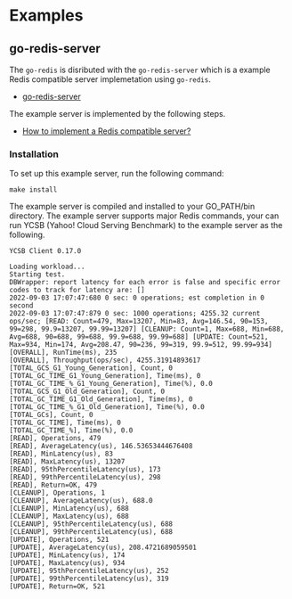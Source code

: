 # Examples

## go-redis-server

The `go-redis` is disributed with the `go-redis-server` which is a example Redis compatible server implemetation using `go-redis`.

- [go-redis-server](examples/go-redis-server)

The example server is implemented by the following steps.

- [How to implement a Redis compatible server?](doc/server_impl.md)


### Installation

To set up this example server, run the following command:

```
make install
```
The example server is compiled and installed to your GO_PATH/bin directory. The example server supports major Redis commands, your can run YCSB (Yahoo! Cloud Serving Benchmark) to the example server as the following. 

```
YCSB Client 0.17.0

Loading workload...
Starting test.
DBWrapper: report latency for each error is false and specific error codes to track for latency are: []
2022-09-03 17:07:47:680 0 sec: 0 operations; est completion in 0 second 
2022-09-03 17:07:47:879 0 sec: 1000 operations; 4255.32 current ops/sec; [READ: Count=479, Max=13207, Min=83, Avg=146.54, 90=153, 99=298, 99.9=13207, 99.99=13207] [CLEANUP: Count=1, Max=688, Min=688, Avg=688, 90=688, 99=688, 99.9=688, 99.99=688] [UPDATE: Count=521, Max=934, Min=174, Avg=208.47, 90=236, 99=319, 99.9=512, 99.99=934] 
[OVERALL], RunTime(ms), 235
[OVERALL], Throughput(ops/sec), 4255.31914893617
[TOTAL_GCS_G1_Young_Generation], Count, 0
[TOTAL_GC_TIME_G1_Young_Generation], Time(ms), 0
[TOTAL_GC_TIME_%_G1_Young_Generation], Time(%), 0.0
[TOTAL_GCS_G1_Old_Generation], Count, 0
[TOTAL_GC_TIME_G1_Old_Generation], Time(ms), 0
[TOTAL_GC_TIME_%_G1_Old_Generation], Time(%), 0.0
[TOTAL_GCs], Count, 0
[TOTAL_GC_TIME], Time(ms), 0
[TOTAL_GC_TIME_%], Time(%), 0.0
[READ], Operations, 479
[READ], AverageLatency(us), 146.53653444676408
[READ], MinLatency(us), 83
[READ], MaxLatency(us), 13207
[READ], 95thPercentileLatency(us), 173
[READ], 99thPercentileLatency(us), 298
[READ], Return=OK, 479
[CLEANUP], Operations, 1
[CLEANUP], AverageLatency(us), 688.0
[CLEANUP], MinLatency(us), 688
[CLEANUP], MaxLatency(us), 688
[CLEANUP], 95thPercentileLatency(us), 688
[CLEANUP], 99thPercentileLatency(us), 688
[UPDATE], Operations, 521
[UPDATE], AverageLatency(us), 208.4721689059501
[UPDATE], MinLatency(us), 174
[UPDATE], MaxLatency(us), 934
[UPDATE], 95thPercentileLatency(us), 252
[UPDATE], 99thPercentileLatency(us), 319
[UPDATE], Return=OK, 521
````
